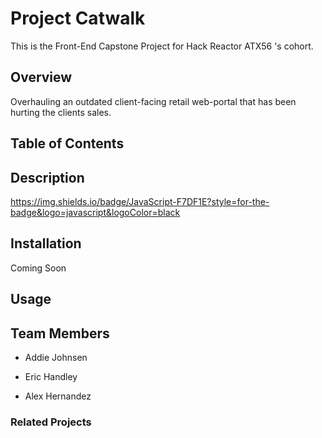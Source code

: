 # Project Catwalk
This is the Front-End Capstone Project for Hack Reactor ATX56 's cohort. 

## Overview
Overhauling an outdated client-facing retail web-portal that has been hurting the clients sales.

## Table of Contents


## Description
https://img.shields.io/badge/JavaScript-F7DF1E?style=for-the-badge&logo=javascript&logoColor=black


## Installation 
Coming Soon


## Usage


## Team Members
* Addie Johnsen 

* Eric Handley 

* Alex Hernandez

### Related Projects 
